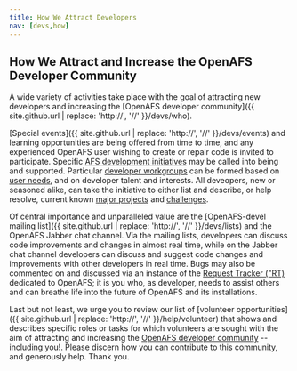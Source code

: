 ```yaml
---
title: How We Attract Developers
nav: [devs,how]
---
```


## How We Attract and Increase the OpenAFS Developer Community ##

A wide variety of activities take place with the goal of attracting new developers and increasing the [OpenAFS developer community]({{ site.github.url | replace: 'http://', '//' }}/devs/who).

[Special events]({{ site.github.url | replace: 'http://', '//' }}/devs/events) and learning opportunities are being offered from time to time, and any experienced OpenAFS user wishing to create or repair code is invited to participate. Specific [AFS development initiatives]({{site.github.url}}/devs/initiatives) may be called into being and supported. Particular [developer workgroups]({{site.github.url}}/devs/work-groups) can be formed based on [user needs]({{site.github.url}}/users/wishlist), and on developer talent and interests. All deveopers, new or seasoned alike, can take the initiative to either list and describe, or help resolve, current known [major projects]({{site.github.url}}/devs/projects) and [challenges]({{site.github.url}}/devs/wishlist).

Of central importance and unparalleled value are the [OpenAFS-devel mailing list]({{ site.github.url | replace: 'http://', '//' }}/devs/lists) and the OpenAFS Jabber chat channel. Via the mailing lists, developers can discuss code improvements and changes in almost real time, while on the Jabber chat channel developers can discuss and suggest code changes and improvements with other developers in real time. Bugs may also be commented on and discussed via an instance of the [Request Tracker ("RT)](http://rt.central.org?user=guest&pass=guest) dedicated to OpenAFS; it is you who, as developer, needs to assist others and can breathe life into the future of OpenAFS and its installations.

Last but not least, we urge you to review our list of [volunteer opportunities]({{ site.github.url | replace: 'http://', '//' }}/help/volunteer) that shows and describes specific roles or tasks for which volunteers are sought with the aim of attracting and increasing the [OpenAFS developer community]({{site.github.url}}/devs/who) -- including you!. Please discern how you can contribute to this community, and generously help. Thank you.
